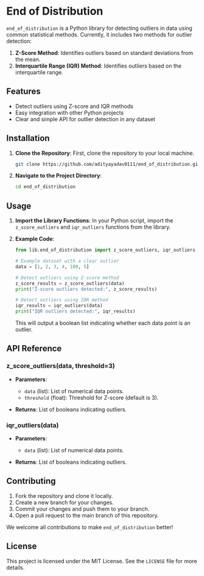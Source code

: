 # End of Distribution

`end_of_distribution` is a Python library for detecting outliers in data using common statistical methods. Currently, it includes two methods for outlier detection:
1. **Z-Score Method**: Identifies outliers based on standard deviations from the mean.
2. **Interquartile Range (IQR) Method**: Identifies outliers based on the interquartile range.

## Features

- Detect outliers using Z-score and IQR methods
- Easy integration with other Python projects
- Clear and simple API for outlier detection in any dataset

## Installation

1. **Clone the Repository**: First, clone the repository to your local machine.
   ```bash
   git clone https://github.com/adityayadav0111/end_of_distribution.git
   ```

2. **Navigate to the Project Directory**:
   ```bash
   cd end_of_distribution
   ```

## Usage

1. **Import the Library Functions**: In your Python script, import the `z_score_outliers` and `iqr_outliers` functions from the library.

2. **Example Code**:
   ```python
   from lib.end_of_distribution import z_score_outliers, iqr_outliers

   # Example dataset with a clear outlier
   data = [1, 2, 3, 4, 100, 5]

   # Detect outliers using Z-score method
   z_score_results = z_score_outliers(data)
   print("Z-score outliers detected:", z_score_results)

   # Detect outliers using IQR method
   iqr_results = iqr_outliers(data)
   print("IQR outliers detected:", iqr_results)
   ```

   This will output a boolean list indicating whether each data point is an outlier.

## API Reference

### z_score_outliers(data, threshold=3)

- **Parameters**:
  - `data` (list): List of numerical data points.
  - `threshold` (float): Threshold for Z-score (default is 3).

- **Returns**: List of booleans indicating outliers.

### iqr_outliers(data)

- **Parameters**:
  - `data` (list): List of numerical data points.

- **Returns**: List of booleans indicating outliers.

## Contributing

1. Fork the repository and clone it locally.
2. Create a new branch for your changes.
3. Commit your changes and push them to your branch.
4. Open a pull request to the main branch of this repository.

We welcome all contributions to make `end_of_distribution` better!

## License

This project is licensed under the MIT License. See the `LICENSE` file for more details.
